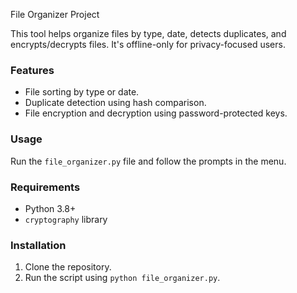 File Organizer Project

This tool helps organize files by type, date, detects duplicates, and encrypts/decrypts files. It's offline-only for privacy-focused users.

### Features
- File sorting by type or date.
- Duplicate detection using hash comparison.
- File encryption and decryption using password-protected keys.

### Usage
Run the `file_organizer.py` file and follow the prompts in the menu.

### Requirements
- Python 3.8+
- `cryptography` library

### Installation
1. Clone the repository.
2. Run the script using `python file_organizer.py`.
